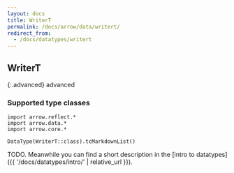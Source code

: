 ```yaml
---
layout: docs
title: WriterT
permalink: /docs/arrow/data/writert/
redirect_from:
  - /docs/datatypes/writert
---
```


## WriterT

{:.advanced}
advanced

### Supported type classes

```kotlin:ank:replace
import arrow.reflect.*
import arrow.data.*
import arrow.core.*

DataType(WriterT::class).tcMarkdownList()
```

TODO. Meanwhile you can find a short description in the [intro to datatypes]({{ '/docs/datatypes/intro/' | relative_url }}).



